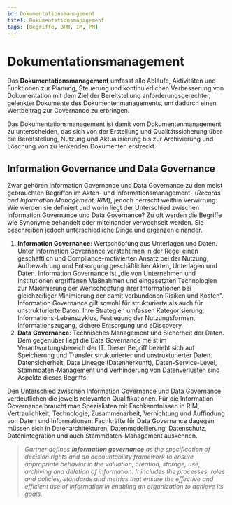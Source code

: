 ```yaml
---
id: Dokumentationsmanagement
titel: Dokumentationsmanagement
tags: [Begriffe, BPM, IM, PM]
---
```


# Dokumentationsmanagement

Das **Dokumentationsmanagement** umfasst alle Abläufe, Aktivitäten und Funktionen zur Planung, Steuerung und kontinuierlichen  Verbesserung von Dokumentation mit dem Ziel der Bereitstellung anforderungsgerechter, gelenkter Dokumente des Dokumentenmanagements, um dadurch einen Wertbeitrag zur Governance zu erbringen.

Das Dokumentationsmanagement ist damit vom Dokumentenmanagement zu unterscheiden, das sich von der Erstellung und Qualitätssicherung über die Bereitstellung, Nutzung und Aktualisierung bis zur Archivierung und Löschung von zu lenkenden Dokumenten erstreckt.



## Information Governance und Data Governance

Zwar gehören Information Governance und Data Governance zu den meist gebrauchten Begriffen im Akten- und Informationsmanagement- (*Records and Information Management, RIM*), jedoch herrscht weithin Verwirrung: Wie werden sie definiert und worin liegt der Unterschied zwischen Information Governance und Data Governance? Zu oft werden die Begriffe wie Synonyme behandelt oder miteinander verwechselt werden. Sie  beschreiben jedoch unterschiedliche Dinge und ergänzen einander.

1.  **Information Governance**: Wertschöpfung aus Unterlagen und Daten. Unter Information Governance  versteht man in der Regel einen geschäftlich und Compliance-motivierten  Ansatz bei der Nutzung, Aufbewahrung und Entsorgung geschäftlicher  Akten, Unterlagen und Daten. Information Governance ist „die von  Unternehmen und Institutionen ergriffenen Maßnahmen und eingesetzten  Technologien zur Maximierung der Wertschöpfung ihrer Informationen bei  gleichzeitiger Minimierung der damit verbundenen Risiken und Kosten“.  Information Governance gilt sowohl für strukturierte als auch für  unstrukturierte Daten. Ihre Strategien umfassen Kategorisierung,  Informations-Lebenszyklus, Festlegung der Nutzungsformen,  Informationszugang, sichere Entsorgung und eDiscovery.
2.  **Data Governance**: Technisches Management und Sicherheit der Daten. Dem gegenüber liegt die Data Governance meist im Verantwortungsbereich der IT. Dieser Begriff  bezieht sich auf Speicherung und Transfer strukturierter und  unstrukturierter Daten. Datensicherheit, Data Lineage (Datenherkunft),  Daten-Service-Level, Stammdaten-Management und Verhinderung von  Datenverlusten sind Aspekte dieses Begriffs.

Den Unterschied zwischen Information Governance und Data Governance  verdeutlichen die jeweils relevanten Qualifikationen. Für die  Information Governance braucht man Spezialisten mit Fachkenntnissen in  RIM, Vertraulichkeit, Technologie, Zusammenarbeit, Vernichtung und  Auffindung von Daten und Informationen. Fachkräfte für Data Governance  dagegen müssen sich in Datenarchitekturen, Datenmodellierung,  Datenschutz, Datenintegration und auch Stammdaten-Management auskennen.



> *Gartner defines **information governance** as the  specification of decision rights and an accountability framework to ensure appropriate behavior in the valuation, creation, storage, use,  archiving and deletion of information. It includes the processes, roles  and policies, standards and metrics that ensure the effective and  efficient use of information in enabling an organization to achieve its  goals.*

